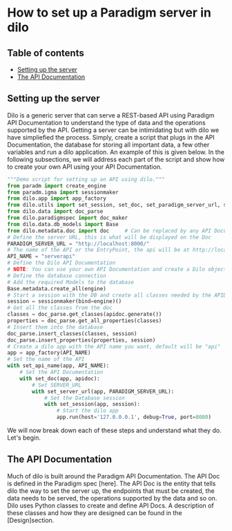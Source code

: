 # How to set up a Paradigm server in dilo

Table of contents
-------------
* [Setting up the server](#servsetup)
* [The API Documentation](#apidoc)
    

<a name="servsetup"></a>
## Setting up the server
Dilo is a generic server that can serve a REST-based API using Paradigm API Documentation to understand the type of data and the operations supported by the API. Getting a server can be intimidating but with dilo we have simpliefied the process. Simply, create a script that plugs in the API Documentation, the database for storing all important data, a few other variables and run a dilo application. An example of this is given below. In the following subsections, we will address each part of the script and show how to create your own API using your API Documentation.

```python
"""Demo script for setting up an API using dilo."""
from paradm import create_engine
from paradm.igma import sessionmaker
from dilo.app import app_factory
from dilo.utils import set_session, set_doc, set_paradigm_server_url, set_api_name
from dilo.data import doc_parse
from dilo.paradigmspec import doc_maker
from dilo.data.db_models import Base
from dilo.metadata.doc import doc     # Can be replaced by any API Documentation
# Define the server URL, this is what will be displayed on the Doc
PARADIGM_SERVER_URL = "http://localhost:8000/"
# The name of the API or the EntryPoint, the api will be at http://localhost/<API_NAME>
API_NAME = "serverapi"
# Define the Dilo API Documentation
# NOTE: You can use your own API Documentation and create a Dilo object using doc_maker
# Define the database connection
# Add the required Models to the database
Base.metadata.create_all(engine)
# Start a session with the DB and create all classes needed by the APIDoc
session = sessionmaker(bind=engine)()
# Get all the classes from the doc
classes = doc_parse.get_classes(apidoc.generate())  
properties = doc_parse.get_all_properties(classes)
# Insert them into the database
doc_parse.insert_classes(classes, session)
doc_parse.insert_properties(properties, session)
# Create a dilo app with the API name you want, default will be "api"
app = app_factory(API_NAME)
# Set the name of the API
with set_api_name(app, API_NAME):
    # Set the API Documentation
    with set_doc(app, apidoc):
        # Set SERVER_URL
        with set_server_url(app, PARADIGM_SERVER_URL):
            # Set the Database session
            with set_session(app, session):
                # Start the dilo app
                app.run(host='127.0.0.0.1', debug=True, port=8080)
```

We will now break down each of these steps and understand what they do. Let's begin.

<a name="apidoc"></a>
## The API Documentation
Much of dilo is built around the Paradigm API Documentation. The API Doc is defined in the Paradigm spec [here].
The API Doc is the entity that tells dilo the way to set the server up, the endpoints that must be created, the data needs to be served, the operations supported by the data and so on.
Dilo uses Python classes to create and define API Docs. A description of these classes and how they are designed can be found in the [Design]section.
